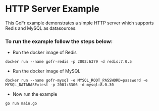 # HTTP Server Example

This GoFr example demonstrates a simple HTTP server which supports Redis and MySQL as datasources.

### To run the example follow the steps below:

- Run the docker image of Redis
```console
docker run --name gofr-redis -p 2002:6379 -d redis:7.0.5
```

- Run the docker image of MySQL
```console
docker run --name gofr-mysql -e MYSQL_ROOT_PASSWORD=password -e MYSQL_DATABASE=test -p 2001:3306 -d mysql:8.0.30
```

- Now run the example
```console
go run main.go
```
